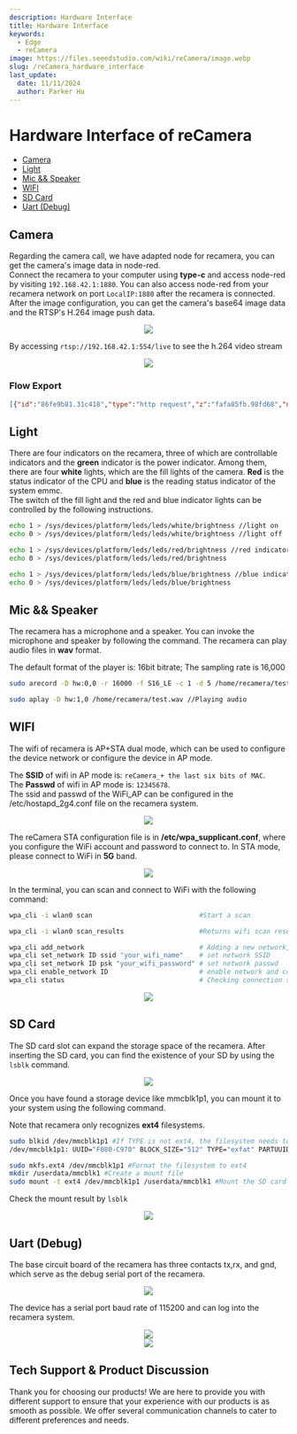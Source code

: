 ```yaml
---
description: Hardware Interface
title: Hardware Interface
keywords:
  - Edge
  - reCamera
image: https://files.seeedstudio.com/wiki/reCamera/image.webp
slug: /reCamera_hardware_interface
last_update:
  date: 11/11/2024
  author: Parker Hu
---
```

# Hardware Interface of reCamera

- [Camera](#jump1)
- [Light](#jump2)
- [Mic && Speaker](#jump3)
- [WIFI](#jump4)
- [SD Card](#jump5)
- [Uart (Debug)](#jump6)

## <span id="jump1"> Camera </span>
Regarding the camera call, we have adapted node for recamera, you can get the camera's image data in node-red.
<br />
Connect the recamera to your computer using **type-c** and access node-red by visiting `192.168.42.1:1880`. You can also access node-red from your recamera network on port `LocalIP:1880` after the recamera is connected.
<br />
After the image configuration, you can get the camera's base64 image data and the RTSP's H.264 image push data.

<div align="center"><img width={600} src="https://files.seeedstudio.com/wiki/reCamera/image.png" /></div>

By accessing `rtsp://192.168.42.1:554/live` to see the h.264 video stream

<div align="center"><img width={600} src="https://files.seeedstudio.com/wiki/reCamera/image-1.png" /></div>

### Flow Export
```json
[{"id":"86fe9b81.31c418","type":"http request","z":"fafa85fb.98fd68","name":"","method":"GET","ret":"bin","paytoqs":false,"url":"http://192.168.178.21/tmpfs/snap.jpg?usr=admin&pwd=instar","tls":"","proxy":"","authType":"","x":265,"y":343,"wires":[["4068ec45.05b034"]]},{"id":"54d0ea94.c1b9a4","type":"ui_template","z":"fafa85fb.98fd68","group":"73b331f4.a8bda","name":"Display image","order":1,"width":"6","height":"6","format":"\n<img alt=\"HTTP Snap\" src=\"data:image/jpg;base64,{{msg.payload}}\" />\n","storeOutMessages":true,"fwdInMessages":true,"templateScope":"local","x":575.3645515441895,"y":343.6041603088379,"wires":[[]]},{"id":"4068ec45.05b034","type":"base64","z":"fafa85fb.98fd68","name":"","action":"","property":"payload","x":415,"y":343,"wires":[["54d0ea94.c1b9a4"]]},{"id":"3fa57e6a.6819f2","type":"inject","z":"fafa85fb.98fd68","name":"","topic":"","payload":"","payloadType":"date","repeat":"","crontab":"","once":false,"onceDelay":0.1,"x":115,"y":343,"wires":[["86fe9b81.31c418"]]},{"id":"73b331f4.a8bda","type":"ui_group","z":"","name":"HTTP Snap","tab":"d75e440d.a22678","disp":true,"width":"6","collapse":false},{"id":"d75e440d.a22678","type":"ui_tab","z":"fafa85fb.98fd68","name":"Cameras","icon":"camera_alt","order":2}]
```
## <span id="jump2">Light</span>

There are four indicators on the recamera, three of which are controllable indicators and the **green** indicator is the power indicator. 
Among them, there are four **white** lights, which are the fill lights of the camera.
**Red** is the status indicator of the CPU and **blue** is the reading status indicator of the system emmc.
<br />
The switch of the fill light and the red and blue indicator lights can be controlled by the following instructions.

``` bash
echo 1 > /sys/devices/platform/leds/leds/white/brightness //light on
echo 0 > /sys/devices/platform/leds/leds/white/brightness //light off

echo 1 > /sys/devices/platform/leds/leds/red/brightness //red indicator
echo 0 > /sys/devices/platform/leds/leds/red/brightness 

echo 1 > /sys/devices/platform/leds/leds/blue/brightness //blue indicator
echo 0 > /sys/devices/platform/leds/leds/blue/brightness 
```

## <span id="jump3">Mic && Speaker</span>

The recamera has a microphone and a speaker. You can invoke the microphone and speaker by following the command. The recamera can play audio files in **wav** format.

The default format of the player is: 16bit bitrate; The sampling rate is 16,000

```bash
sudo arecord -D hw:0,0 -r 16000 -f S16_LE -c 1 -d 5 /home/recamera/test.wav //Record five seconds of audio

sudo aplay -D hw:1,0 /home/recamera/test.wav //Playing audio
```

## <span id="jump4">WIFI</span>

The wifi of recamera is AP+STA dual mode, which can be used to configure the device 
network or configure the device in AP mode.

The **SSID** of wifi in AP mode is: `reCamera_+ the last six bits of MAC`.
<br />
The **Passwd** of wifi in AP mode is: `12345678`.
<br />
The ssid and passwd of the WiFi_AP can be configured in the
 /etc/hostapd_2g4.conf file on the recamera system.

<div align="center"><img width={600} src="https://files.seeedstudio.com/wiki/reCamera/image-2.png" /></div>

The reCamera STA configuration file is in **/etc/wpa_supplicant.conf**, where you configure the WiFi account and password to connect to.
In STA mode, please connect to WiFi in **5G** band.

<div align="center"><img width={600} src="https://files.seeedstudio.com/wiki/reCamera/image-3.png" /></div>

In the terminal, you can scan and connect to WiFi with the following command:

```bash
wpa_cli -i wlan0 scan                           #Start a scan

wpa_cli -i wlan0 scan_results                   #Returns wifi scan results

wpa_cli add_network                             # Adding a new network,Returns a network ID
wpa_cli set_network ID ssid "your_wifi_name"    # set network SSID
wpa_cli set_network ID psk "your_wifi_password" # set network passwd
wpa_cli enable_network ID                       # enable network and connect
wpa_cli status                                  # Checking connection status
```

<div align="center"><img width={600} src="https://files.seeedstudio.com/wiki/reCamera/image-4.png" /></div>

## <span id="jump5">SD Card</span>

The SD card slot can expand the storage space of the recamera. After inserting the SD card, you can find the existence of your SD by using the `lsblk` command.

<div align="center"><img width={600} src="https://files.seeedstudio.com/wiki/reCamera/image-5.png" /></div>

Once you have found a storage device like mmcblk1p1, you can mount it to your system using the following command.
<br/>

Note that recamera only recognizes **ext4** filesystems.

```bash
sudo blkid /dev/mmcblk1p1 #If TYPE is not ext4, the filesystem needs to be formatted
/dev/mmcblk1p1: UUID="F080-C970" BLOCK_SIZE="512" TYPE="exfat" PARTUUID="04ec0085-01"

sudo mkfs.ext4 /dev/mmcblk1p1 #Format the filesystem to ext4
mkdir /userdata/mmcblk1 #Create a mount file
sudo mount -t ext4 /dev/mmcblk1p1 /userdata/mmcblk1 #Mount the SD card to the /userdata/mmcblk1 path
```
Check the mount result by `lsblk`

<div align="center"><img width={600} src="https://files.seeedstudio.com/wiki/reCamera/image-6.png" /></div>

## <span id="jump6">Uart (Debug)</span>

The base circuit board of the recamera has three contacts tx,rx, and gnd, which serve as the debug serial port of the recamera.

<div align="center"><img width={600} src="https://files.seeedstudio.com/wiki/reCamera/image-7.png" /></div>

The device has a serial port baud rate of 115200 and can log into the recamera system.

<div align="center"><img width={600} src="https://files.seeedstudio.com/wiki/reCamera/image-8.png" /></div>

<div align="center"><img width={600} src="https://files.seeedstudio.com/wiki/reCamera/image-9.png" /></div>


## Tech Support & Product Discussion

Thank you for choosing our products! We are here to provide you with different support to ensure that your experience with our products is as smooth as possible. We offer several communication channels to cater to different preferences and needs.

<div class="button_tech_support_container">
<a href="https://forum.seeedstudio.com/" class="button_forum"></a> 
<a href="https://www.seeedstudio.com/contacts" class="button_email"></a>
</div>

<div class="button_tech_support_container">
<a href="https://discord.gg/eWkprNDMU7" class="button_discord"></a> 
<a href="https://github.com/Seeed-Studio/wiki-documents/discussions/69" class="button_discussion"></a>
</div>
